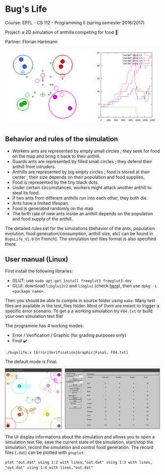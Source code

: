 # Bug's Life

Course: EPFL - CS 112 - Programming II (spring semester 2016/2017)

Project: a 2D simulation of anthills competing for food 🐜

Partner: Florian Hartmann

![Alt](pic_0.PNG)

## Behavior and rules of the simulation

- Workers ants are represented by empty small circles ; they seek for food on the map and bring it back to their anthill.
- Guards ants are represented by filled small circles ; they defend their anthill from intruders.
- Anthills are represented by big empty circles ; food is stored at their center ; their size depends on their population and food supplies.
- Food is represented by the tiny black dots.
- Under certain circumstances, workers might attack another anthill to steal its food.
- If two ants from different anthills run into each other, they both die.
- Ants have a limited lifespan.
- Food is generated randomly on the map
- The birth rate of new ants inside an anthill depends on the population and food supply of the anthill.

The detailed rules set for the simulations (behavior of the ants, population evolution, food generation/consumption, anthill size, etc) can be found in `BugsLife_V1.0` (in French). The simulation text files format is also specified there.

## User manual (Linux)

First install the following libraries:

- GLUT: use `sudo apt-get install freeglut3 freeglut3-dev`
- GLUI: download `libglui2c2` and `libglui` (check [here](http://www.rpmseek.com/index.html?hl=com)), then use `dpkg -i <package name>`.

Then you should be able to compile in source folder using `make`. Many test files are available in the test_files folder. Most of them are meant to trigger a specific error scenario. To get a a working simulation try `F04.txt` or build your own simulation text file! 

The programme has 4 working modes:

- Error / Verification / Graphic (for grading purposes only)
- Final ✔️

`./bugslife.x [Error|Verification|Graphic|Final, F04.txt]`

The default mode is Final.

![Alt](pic_3.png)

The UI display informations about the simulation and allows you to open a simulation text file, save the current state of the simulation, start/stop the simulation, record the simulation and control food generation. The record files (`.dat`) can be plotted with `gnuplot`: 

`plot "out.dat" using 1:2 with lines,"out.dat" using 1:3 with lines, "out.dat" using 1:4 with lines,"out.dat"`

